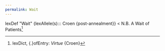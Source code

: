 ```yaml
---
permalink: Wait
---
```

lexDef "Wait" {lexAllele(s)::: Croen {post-annealment}} < N.B. A Wait of Patients[^p]

[^p]: lexDict, {.}ofEntry: *Virtue* {Croen}